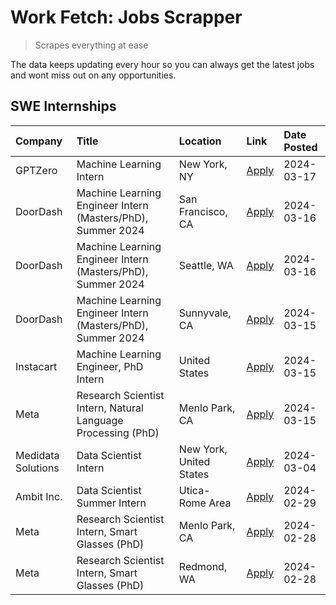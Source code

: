 # Work Fetch: Jobs Scrapper
> Scrapes everything at ease

The data keeps updating every hour so you can always get the latest jobs and wont miss out on any opportunities.

## SWE Internships
<!--START_SECTION:workfetch-->
| Company            | Title                                                        | Location                | Link                                                                                                                                                                                                                                                                   | Date Posted   |
|:-------------------|:-------------------------------------------------------------|:------------------------|:-----------------------------------------------------------------------------------------------------------------------------------------------------------------------------------------------------------------------------------------------------------------------|:--------------|
| GPTZero            | Machine Learning Intern                                      | New York, NY            | [Apply](https://www.linkedin.com/jobs/view/machine-learning-intern-at-gptzero-3860723963?position=8&pageNum=0&refId=ca1eDOFimXmiXojLjxfObg%3D%3D&trackingId=aYIJyOHUqty1N%2Bfx8P0Dyg%3D%3D&trk=public_jobs_jserp-result_search-card)                                   | 2024-03-17    |
| DoorDash           | Machine Learning Engineer Intern (Masters/PhD), Summer 2024  | San Francisco, CA       | [Apply](https://www.linkedin.com/jobs/view/machine-learning-engineer-intern-masters-phd-summer-2024-at-doordash-3736457737?position=3&pageNum=0&refId=ca1eDOFimXmiXojLjxfObg%3D%3D&trackingId=0znSpnQUNzwYXjBsYqjNPA%3D%3D&trk=public_jobs_jserp-result_search-card)   | 2024-03-16    |
| DoorDash           | Machine Learning Engineer Intern (Masters/PhD), Summer 2024  | Seattle, WA             | [Apply](https://www.linkedin.com/jobs/view/machine-learning-engineer-intern-masters-phd-summer-2024-at-doordash-3736455966?position=4&pageNum=0&refId=ca1eDOFimXmiXojLjxfObg%3D%3D&trackingId=uMvkQ3jI0MvpTnQ0jQGilA%3D%3D&trk=public_jobs_jserp-result_search-card)   | 2024-03-16    |
| DoorDash           | Machine Learning Engineer Intern (Masters/PhD), Summer 2024  | Sunnyvale, CA           | [Apply](https://www.linkedin.com/jobs/view/machine-learning-engineer-intern-masters-phd-summer-2024-at-doordash-3736454973?position=2&pageNum=0&refId=ca1eDOFimXmiXojLjxfObg%3D%3D&trackingId=gascWlg7QpWkOSW0mpI%2FWw%3D%3D&trk=public_jobs_jserp-result_search-card) | 2024-03-15    |
| Instacart          | Machine Learning Engineer, PhD Intern                        | United States           | [Apply](https://www.linkedin.com/jobs/view/machine-learning-engineer-phd-intern-at-instacart-3815634369?position=5&pageNum=0&refId=ca1eDOFimXmiXojLjxfObg%3D%3D&trackingId=fOujcBB%2BxxO50eC2mNymJg%3D%3D&trk=public_jobs_jserp-result_search-card)                    | 2024-03-15    |
| Meta               | Research Scientist Intern, Natural Language Processing (PhD) | Menlo Park, CA          | [Apply](https://www.linkedin.com/jobs/view/research-scientist-intern-natural-language-processing-phd-at-meta-3858718375?position=10&pageNum=0&refId=ca1eDOFimXmiXojLjxfObg%3D%3D&trackingId=443UC4oiO7ZtTxdd9qqTdA%3D%3D&trk=public_jobs_jserp-result_search-card)     | 2024-03-15    |
| Medidata Solutions | Data Scientist Intern                                        | New York, United States | [Apply](https://www.linkedin.com/jobs/view/data-scientist-intern-at-medidata-solutions-3810253704?position=9&pageNum=0&refId=ca1eDOFimXmiXojLjxfObg%3D%3D&trackingId=HtA0%2B2V4dxLGVq1iMLKAMg%3D%3D&trk=public_jobs_jserp-result_search-card)                          | 2024-03-04    |
| Ambit Inc.         | Data Scientist Summer Intern                                 | Utica-Rome Area         | [Apply](https://www.linkedin.com/jobs/view/data-scientist-summer-intern-at-ambit-inc-3843121918?position=6&pageNum=0&refId=ca1eDOFimXmiXojLjxfObg%3D%3D&trackingId=VBnv2R%2BXi3X%2F6ACTFA1fyA%3D%3D&trk=public_jobs_jserp-result_search-card)                          | 2024-02-29    |
| Meta               | Research Scientist Intern, Smart Glasses (PhD)               | Menlo Park, CA          | [Apply](https://www.linkedin.com/jobs/view/research-scientist-intern-smart-glasses-phd-at-meta-3811308332?position=11&pageNum=0&refId=ca1eDOFimXmiXojLjxfObg%3D%3D&trackingId=kTY4bxy7zD00%2FBVB3baDmQ%3D%3D&trk=public_jobs_jserp-result_search-card)                 | 2024-02-28    |
| Meta               | Research Scientist Intern, Smart Glasses (PhD)               | Redmond, WA             | [Apply](https://www.linkedin.com/jobs/view/research-scientist-intern-smart-glasses-phd-at-meta-3811304794?position=12&pageNum=0&refId=ca1eDOFimXmiXojLjxfObg%3D%3D&trackingId=8ldSHQoJ5a3P1lFvS2Al9g%3D%3D&trk=public_jobs_jserp-result_search-card)                   | 2024-02-28    |
<!--END_SECTION:workfetch-->
